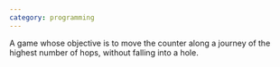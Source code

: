 ```yaml
---
category: programming
---
```

A game whose objective is to move the counter along a journey of the highest number of hops, without falling into a hole.
